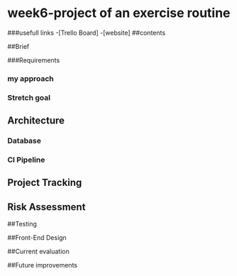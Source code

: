 # week6-project of an exercise routine 
###usefull links
-[Trello Board]
-[website]
##contents

















##Brief

###Requirements












### my approach



### Stretch goal



## Architecture


### Database


### CI Pipeline

## Project Tracking



## Risk Assessment


##Testing


##Front-End Design




##Current evaluation

##Future improvements





